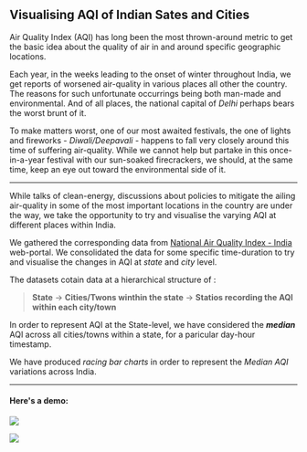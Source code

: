## Visualising AQI of Indian Sates and Cities

Air Quality Index (AQI) has long been the most thrown-around metric to get the basic idea about the quality of air in and around specific geographic locations.

Each year, in the weeks leading to the onset of winter throughout India, we get reports of worsened air-quality in various places all other the country. The reasons for such unfortunate occurrings being both man-made and environmental. And of all places, the national capital of _Delhi_ perhaps bears the worst brunt of it.

To make matters worst, one of our most awaited festivals, the one of lights and fireworks - _Diwali/Deepavali_ - happens to fall very closely around this time of suffering air-quality. While we cannot help but partake in this once-in-a-year festival with our sun-soaked firecrackers, we should, at the same time, keep an eye out toward the environmental side of it.

--- 
While talks of clean-energy, discussions about policies to mitigate the ailing air-quality in some of the most important locations in the country are under the way, we take the opportunity to try and visualise the varying AQI at different places within India.

We gathered the corresponding data from [National Air Quality Index - India](https://airquality.cpcb.gov.in/AQI_India_Iframe/) web-portal. We consolidated the data for some specific time-duration to try and visualise the changes in AQI at _state_ and _city_ level.

The datasets cotain data at a hierarchical structure of : 
> **State** -> **Cities/Twons winthin the state** -> **Statios recording the AQI within each city/town**

In order to represent AQI at the State-level, we have considered the _**median**_ AQI across all cities/towns within a state, for a paricular day-hour timestamp.

We have produced _racing bar charts_ in order to represent the _Median AQI_ variations across India.

---
#### Here's a demo:

![](./animations/india_aqi_states20231112_225829.gif)

![](./animations/india_aqi_cities20231112_230610.gif)
